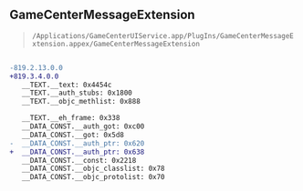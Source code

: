 ## GameCenterMessageExtension

> `/Applications/GameCenterUIService.app/PlugIns/GameCenterMessageExtension.appex/GameCenterMessageExtension`

```diff

-819.2.13.0.0
+819.3.4.0.0
   __TEXT.__text: 0x4454c
   __TEXT.__auth_stubs: 0x1800
   __TEXT.__objc_methlist: 0x888

   __TEXT.__eh_frame: 0x338
   __DATA_CONST.__auth_got: 0xc00
   __DATA_CONST.__got: 0x5d8
-  __DATA_CONST.__auth_ptr: 0x620
+  __DATA_CONST.__auth_ptr: 0x638
   __DATA_CONST.__const: 0x2218
   __DATA_CONST.__objc_classlist: 0x78
   __DATA_CONST.__objc_protolist: 0x70

```
